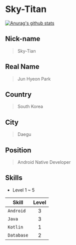 # Sky-Titan

[![Anurag's github stats](https://github-readme-stats.vercel.app/api?username=Sky-Titan)](https://github.com/anuraghazra/github-readme-stats)
<!--
**Sky-Titan/Sky-Titan** is a ✨ _special_ ✨ repository because its `README.md` (this file) appears on your GitHub profile. -->

## Nick-name 
> Sky-Tian  
## Real Name 
> Jun Hyeon Park  
## Country
> South Korea
## City
> Daegu
## Position
> Android Native Developer
## Skills 
* Level 1 ~ 5  

|Skill|Level|
|--------|:-:|
|`Android`|3|
|`Java`|3|
|`Kotlin`|1|
|`Database`|2|
